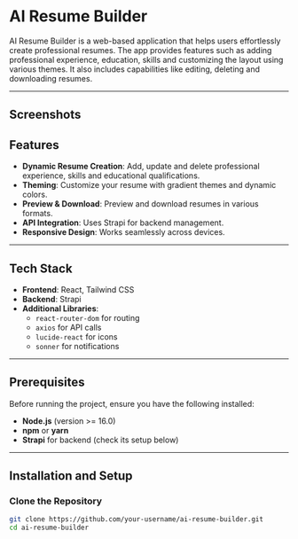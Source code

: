 # AI Resume Builder

AI Resume Builder is a web-based application that helps users effortlessly create professional resumes. The app provides features such as adding professional experience, education, skills and customizing the layout using various themes. It also includes capabilities like editing, deleting and downloading resumes.

---

## Screenshots

## Features

- **Dynamic Resume Creation**: Add, update and delete professional experience, skills and educational qualifications.
- **Theming**: Customize your resume with gradient themes and dynamic colors.
- **Preview & Download**: Preview and download resumes in various formats.
- **API Integration**: Uses Strapi for backend management.
- **Responsive Design**: Works seamlessly across devices.

---

## Tech Stack

- **Frontend**: React, Tailwind CSS
- **Backend**: Strapi
- **Additional Libraries**:
  - `react-router-dom` for routing
  - `axios` for API calls
  - `lucide-react` for icons
  - `sonner` for notifications

---

## Prerequisites

Before running the project, ensure you have the following installed:

- **Node.js** (version >= 16.0)
- **npm** or **yarn**
- **Strapi** for backend (check its setup below)

---

## Installation and Setup

### Clone the Repository

```bash
git clone https://github.com/your-username/ai-resume-builder.git
cd ai-resume-builder

